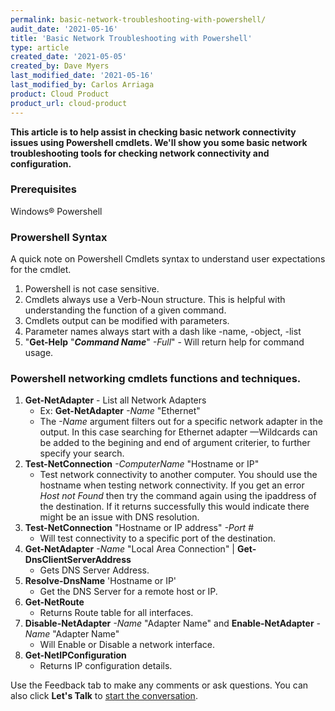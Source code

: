 ```yaml
---
permalink: basic-network-troubleshooting-with-powershell/
audit_date: '2021-05-16'
title: 'Basic Network Troubleshooting with Powershell'
type: article
created_date: '2021-05-05'
created_by: Dave Myers
last_modified_date: '2021-05-16'
last_modified_by: Carlos Arriaga
product: Cloud Product
product_url: cloud-product
---
```


**This article is to help assist in checking basic network connectivity issues using Powershell cmdlets. We'll show you some basic network troubleshooting tools for checking network connectivity and configuration.**

### Prerequisites
Windows&reg; Powershell 

### Prowershell Syntax

A quick note on Powershell Cmdlets syntax to understand user expectations for the cmdlet.

1. Powershell is not case sensitive.
2. Cmdlets always use a Verb-Noun structure. This is helpful with understanding the function of a given command.
3. Cmdlets output can be modified with parameters.
4. Parameter names always start with a dash like -name, -object, -list
5. "**Get-Help** "***Command Name***" *-Full*" - Will return help for command usage.

### Powershell networking cmdlets functions and techniques.
    
1) **Get-NetAdapter**  - List all Network Adapters
    - Ex: **Get-NetAdapter**  *-Name* "Ethernet" 
    - The *-Name* argument filters out for a specific network adapter in the output. In this case searching for  Ethernet adapter &mdash;Wildcards can be added to the begining and end of argument criterier, to further specify your search.
2) **Test-NetConnection** *-ComputerName* "Hostname or IP" 
    - Test network connectivity to another computer. You should use the hostname when testing network connectivity. If you get an error *Host not Found* then try the command again using the ipaddress of the destination. If it returns successfully this would indicate there might be an issue with DNS resolution. 
3) **Test-NetConnection** "Hostname or IP address" *-Port* #  
    - Will test connectivity to a specific port of the destination.
4) **Get-NetAdapter** *-Name* "Local Area Connection" | **Get-DnsClientServerAddress** 
    - Gets DNS Server Address.
5) **Resolve-DnsName** 'Hostname or IP'
    - Get the DNS Server for a remote host or IP.
6) **Get-NetRoute**
    - Returns Route table for all interfaces. 
7) **Disable-NetAdapter** *-Name* "Adapter Name" and **Enable-NetAdapter** *-Name* "Adapter Name"
    - Will Enable or Disable a network interface.
8) **Get-NetIPConfiguration**
    - Returns IP configuration details.

Use the Feedback tab to make any comments or ask questions. You can also click
**Let's Talk** to [start the conversation](https://www.rackspace.com/). 

